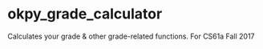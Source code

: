 # okpy_grade_calculator
Calculates your grade &amp; other grade-related functions. For CS61a Fall 2017
